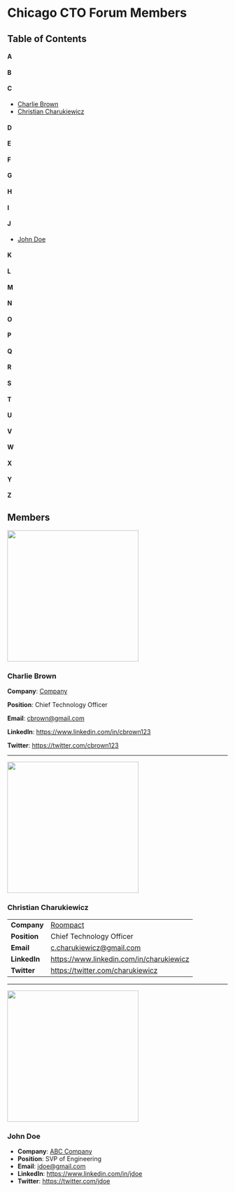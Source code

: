 # Chicago CTO Forum Members

## Table of Contents

#### A

#### B

#### C

* [Charlie Brown](#a-charlie-brown)
* [Christian Charukiewicz](#a-christian-charukiewicz)

#### D

#### E

#### F

#### G

#### H

#### I

#### J

* [John Doe](#a-john-doe)

#### K

#### L

#### M

#### N

#### O

#### P

#### Q

#### R

#### S

#### T

#### U

#### V

#### W

#### X

#### Y

#### Z

## Members

<a name="a-charlie-brown" />

<image src="https://s3.amazonaws.com/37assets/svn/765-default-avatar.png" height="300">

### Charlie Brown

**Company**: [Company](https://google.com)

**Position**: Chief Technology Officer

**Email**: cbrown@gmail.com

**LinkedIn**: https://www.linkedin.com/in/cbrown123

**Twitter**: https://twitter.com/cbrown123

--------------

<a name="a-christian-charukiewicz" />

<image src="https://avatars0.githubusercontent.com/u/6189390?v=3&s=460" height="300">

### Christian Charukiewicz

|       |    |
|-------|-------------------------|
| **Company** | [Roompact](https://roompact.com)|
| **Position** | Chief Technology Officer |
| **Email** | c.charukiewicz@gmail.com |
| **LinkedIn** | https://www.linkedin.com/in/charukiewicz |
| **Twitter** | https://twitter.com/charukiewicz |

--------------

<a name="a-john-doe" />

<image src="https://s3.amazonaws.com/37assets/svn/765-default-avatar.png" height="300">

### John Doe

* **Company**: [ABC Company](https://google.com)
* **Position**: SVP of Engineering
* **Email**: jdoe@gmail.com
* **LinkedIn**: https://www.linkedin.com/in/jdoe
* **Twitter**: https://twitter.com/jdoe
